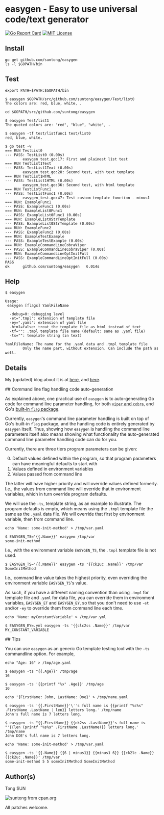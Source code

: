 
# easygen - Easy to use universal code/text generator

[![Go Report Card](https://goreportcard.com/badge/github.com/suntong/easygen)](https://goreportcard.com/report/github.com/suntong/easygen)
[![MIT License](http://img.shields.io/badge/License-MIT-blue.svg)](LICENSE)

## Install

	go get github.com/suntong/easygen
	ls -l $GOPATH/bin

## Test

	export PATH=$PATH:$GOPATH/bin

	$ easygen $GOPATH/src/github.com/suntong/easygen/Test/list0
	The colors are: red, blue, white, .

	cd $GOPATH/src/github.com/suntong/easygen

	$ easygen Test/list1 
	The quoted colors are: "red", "blue", "white", .

	$ easygen -tf test/listfunc1 test/list0
	red, blue, white.

```
$ go test -v 
=== RUN TestList0
--- PASS: TestList0 (0.00s)
        easygen_test.go:17: First and plainest list test
=== RUN TestList1Text
--- PASS: TestList1Text (0.00s)
        easygen_test.go:28: Second test, with text template
=== RUN TestList1HTML
--- PASS: TestList1HTML (0.00s)
        easygen_test.go:36: Second test, with html template
=== RUN TestListFunc1
--- PASS: TestListFunc1 (0.00s)
        easygen_test.go:47: Test custom template function - minus1
=== RUN: ExampleFunc1
--- PASS: ExampleFunc1 (0.00s)
=== RUN: ExampleList0Func1
--- PASS: ExampleList0Func1 (0.00s)
=== RUN: ExampleList0StrTemplate
--- PASS: ExampleList0StrTemplate (0.00s)
=== RUN: ExampleFunc2
--- PASS: ExampleFunc2 (0.00s)
=== RUN: ExampleTestExample
--- PASS: ExampleTestExample (0.00s)
=== RUN: ExampleCommandLineCobraViper
--- PASS: ExampleCommandLineCobraViper (0.00s)
=== RUN: ExampleCommandLineOptInitFull
--- PASS: ExampleCommandLineOptInitFull (0.00s)
PASS
ok      github.com/suntong/easygen   0.014s
```

## Help

```
$ easygen

Usage:
 easygen [flags] YamlFileName

  -debug=0: debugging level
  -et=".tmpl": extension of template file
  -ey=".yaml": extension of yaml file
  -html=false: treat the template file as html instead of text
  -tf="": .tmpl template file name (default: same as .yaml file)
  -ts="": template string (in text)

YamlFileName: The name for the .yaml data and .tmpl template file
        Only the name part, without extension. Can include the path as well.

```

## Details

My (updated) blog about it is at [here](https://github.com/suntong/blog/blob/master/GoOptP7-easygen.md), and [here](https://sfxpt.wordpress.com/2015/07/04/easygen-is-now-coding-itself/).

<a name="clfhcag" />
## Command line flag handling code auto-generation

As explained above, one practical use of `easygen` is to auto-generating Go code for command line parameter handling, for both [`viper` and `cobra`](https://github.com/suntong/blog/blob/master/GoOptP7-easygen.md), and Go's [built-in `flag` package](https://sfxpt.wordpress.com/2015/07/04/easygen-is-now-coding-itself/).

Currently, `easygen`'s command line parameter handling is built on top of Go's built-in `flag` package, and the handling code is entirely generated by `easygen` itself. Thus, showing how `easygen` is handling the command line parameters itself also means showing what functionality the auto-generated command line parameter handling code can do for you. 

Currently, there are three tiers program parameters can be given:

0. Default values defined within the program, so that program parameters can have meaningful defaults to start with
0. Values defined in environment variables
0. Values passed from command line 

The latter will have higher priority and will override values defined formerly. I.e., the values from command line will override that in environment variables, which in turn override program defaults.

We will use the `-ts`, template string, as an example to illustrate. The program defaults is empty, which means using the `.tmpl` template file the same as the `.yaml` data file. We will override that first by environment variable, then from command line.


    echo 'Name: some-init-method' > /tmp/var.yaml

    $ EASYGEN_TS='{{.Name}}' easygen /tmp/var
    some-init-method

I.e., with the environment variable `EASYGEN_TS`, the `.tmpl` template file is not used.

	$ EASYGEN_TS='{{.Name}}' easygen -ts '{{ck2uc .Name}}' /tmp/var
	SomeInitMethod

I.e., command line value takes the highest priority, even overriding the environment variable `EASYGEN_TS`'s value.

As such, if you have a different naming convention than using `.tmpl` for template file and `.yaml` for data file, you can  override them in environment variables, `EASYGEN_ET` and `EASYGEN_EY`, so that you don't need to use `-et` and/or `-ey` to override them from command line each time. 

	echo 'Name: myConstantVariable' > /tmp/var.yml

	$ EASYGEN_EY=.yml easygen -ts '{{clc2ss .Name}}' /tmp/var
	MY_CONSTANT_VARIABLE


<a name="tips" />
## Tips

You can use `easygen` as an generic Go template testing tool with the `-ts` commandline option. For example,

```
echo "Age: 16" > /tmp/age.yaml

$ easygen -ts "{{.Age}}" /tmp/age
16

$ easygen -ts '{{printf "%x" .Age}}' /tmp/age
10

echo '{FirstName: John, LastName: Doe}' > /tmp/name.yaml

$ easygen -ts '{{.FirstName}}'\''s full name is {{printf "%s%s" .FirstName .LastName | len}} letters long.' /tmp/name
John's full name is 7 letters long.

$ easygen -ts "{{.FirstName}} {{ck2ss .LastName}}'s full name is "'{{len (printf "%s%s" .FirstName .LastName)}} letters long.' /tmp/name
John DOE's full name is 7 letters long.

echo 'Name: some-init-method' > /tmp/var.yaml

$ easygen -ts '{{.Name}} {{6 | minus1}} {{minus1 6}} {{ck2lc .Name}} {{ck2uc .Name}}' /tmp/var
some-init-method 5 5 someInitMethod SomeInitMethod

```

## Author(s)

Tong SUN

![suntong from cpan.org](http://i.stack.imgur.com/CNcsd.png "email address")

All patches welcome. 
